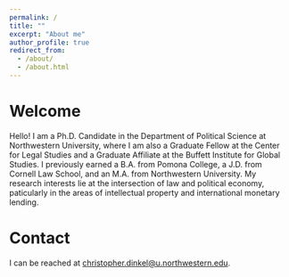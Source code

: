 ```yaml
---
permalink: /
title: ""
excerpt: "About me"
author_profile: true
redirect_from: 
  - /about/
  - /about.html
---
```


Welcome
======
Hello!  I am a Ph.D. Candidate in the Department of Political Science at Northwestern University, where I am also a Graduate Fellow at the Center for Legal Studies and a Graduate Affiliate at the Buffett Institute for Global Studies.  I previously earned a B.A. from Pomona College, a J.D. from Cornell Law School, and an M.A. from Northwestern University.  My research interests lie at the intersection of law and political economy, paticularly in the areas of intellectual property and international monetary lending.  

Contact
======
I can be reached at christopher.dinkel@u.northwestern.edu.

